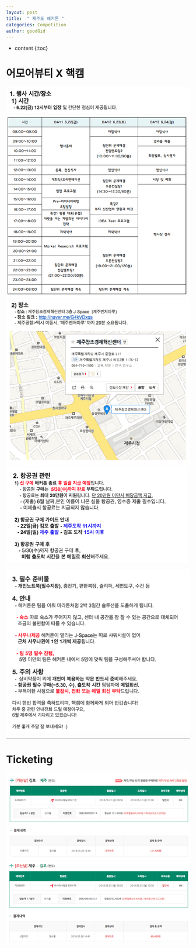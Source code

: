 ```yaml
---
layout: post
title:  " 제주도 해커톤 "
categories: Competition
author: goodGid
---
```

* content
{:toc}


# 어모어뷰티 X 핵캠


![](/assets/img/competition/jeju_hackathon_1.png)
![](/assets/img/competition/jeju_hackathon_2.png)
![](/assets/img/competition/jeju_hackathon_3.png)
![](/assets/img/competition/jeju_hackathon_4.png)




![](/assets/img/competition/jeju_hackathon_5.png)




---

# Ticketing


![](/assets/img/competition/jeju_hackathon_6.png)
![](/assets/img/competition/jeju_hackathon_7.png)



